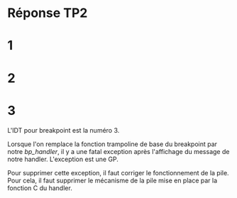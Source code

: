 # Réponse TP2

# 1
# 2
# 3
L'IDT pour breakpoint est la numéro 3.

Lorsque l'on remplace la fonction trampoline de base du breakpoint par notre *bp_handler*, il y a une fatal exception après l'affichage du message de notre handler.
L'exception est une GP.

Pour supprimer cette exception, il faut corriger le fonctionnement de la pile. Pour cela, il faut supprimer le mécanisme de la pile mise en place par la fonction C du handler.

